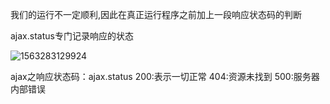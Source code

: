 我们的运行不一定顺利,因此在真正运行程序之前加上一段响应状态码的判断

ajax.status专门记录响应的状态

![1563283129924](C:\Users\RuicyQuan\AppData\Roaming\Typora\typora-user-images\1563283129924.png)

ajax之响应状态码：ajax.status
   200:表示一切正常
   404:资源未找到
   500:服务器内部错误